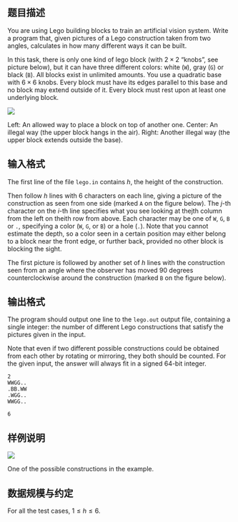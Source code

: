 ## 题目描述

You are using Lego building blocks to train an artificial vision system. Write a program that, given pictures of a Lego construction taken from two angles, calculates in how many different ways it can be built.

In this task, there is only one kind of lego block (with $2 \times 2$ “knobs”, see picture below), but it can have three different colors: white (`W`), gray (`G`) or black (`B`). All blocks exist in unlimited amounts. You use a quadratic base with $6 \times 6$ knobs. Every block must have its edges parallel to this base and no block may extend outside of it. Every block must rest upon at least one underlying block.

![](file://img01.png)

Left: An allowed way to place a block on top of another one. Center: An illegal way (the upper
block hangs in the air). Right: Another illegal way (the upper block extends outside the base).

## 输入格式

The first line of the file `lego.in` contains $h$, the height of the construction.

Then follow $h$ lines with $6$ characters on each line, giving a picture of the construction as seen from one side (marked `A` on the figure below). The $j$-th character on the $i$-th line specifies what you see looking at thejth column from the left on theith row from above. Each character may be one of `W`, `G`, `B` or `.`, specifying a color (`W`, `G`, or `B`) or a hole (`.`). Note that you cannot estimate the depth, so a color seen in a certain position may either belong to a block near the front edge, or further back, provided no other block is blocking the sight.

The first picture is followed by another set of $h$ lines with the construction seen from an angle
where the observer has moved $90$ degrees counterclockwise around the construction (marked `B` on the figure below).

## 输出格式

The program should output one line to the `lego.out` output file, containing a single integer: the number of different Lego constructions that satisfy the pictures given in the input.

Note that even if two different possible constructions could be obtained from each other by rotating or mirroring, they both should be counted. For the given input, the answer will always fit in a signed 64-bit integer.

```input1
2
WWGG..
.BB.WW
.WGG..
WWGG..
```

```output1
6
```

## 样例说明

![](file://img02.png)

One of the possible constructions in the example.

## 数据规模与约定

For all the test cases, $1 \le h \le 6$.

